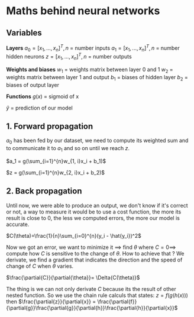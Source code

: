 # Maths behind neural networks

## Variables

**Layers**
$a_0 = [x_1, ..., x_n]^T, n$ = number inputs 
$a_1 = [x_1, ..., x_n]^T, n$ = number hidden neurons 
$z = [x_1, ..., x_n]^T, n$ = number outputs 

**Weights and biases**
$w_1$ = weights matrix between layer 0 and 1
$w_2$ = weights matrix between layer 1 and output
$b_1$ = biases of hidden layer
$b_2$ = biases of output layer

**Functions**
$g(x)$ = sigmoid of x

$\hat{y}$ = prediction of our model

## 1. Forward propagation
$a_0$ has been fed by our dataset, we need to compute its weighted sum and to communicate it to $a_1$ and so on until we reach $z$.

$a_1 = g(\sum_{i=1}^{n}w_{1, i}x_i + b_1)$

$z = g(\sum_{i=1}^{n}w_{2, i}x_i + b_2)$

## 2. Back propagation
Until now, we were able to produce an output, we don't know if it's correct or not, a way to measure it would be to use a cost function, the more its result is close to 0, the less we computed errors, the more our model is accurate.

$C(\theta)=\frac{1}{n}\sum_{i=0}^{n}(y_i - \hat{y_i})^2$

Now we got an error, we want to minimize it $\implies$ find $\theta$ where $C=0 \implies$ compute how $C$ is sensitive to the change of $\theta$. How to achieve that ? We derivate, we find a gradient that indicates the direction and the speed of change of $C$ when $\theta$ varies.

$\frac{\partial{C}}{\partial{\theta}}= \Delta{C(\theta)}$

The thing is we can not only derivate $C$ because its the result of other nested function. So we use the chain rule calculs that states:
$z = f(g(h(x)))$
then 
$\frac{\partial{z}}{\partial{x}} = \frac{\partial{f}}{\partial{g}}\frac{\partial{g}}{\partial{h}}\frac{\partial{h}}{\partial{x}}$

